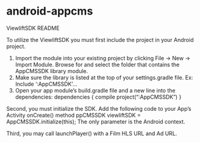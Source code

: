 # android-appcms

ViewliftSDK README

To utilize the ViewliftSDK you must first include the project in your Android project.  
1) Import the module into your existing project by clicking File -> New -> Import Module.  Browse for and select the folder that contains the AppCMSSDK library module.
2) Make sure the library is listed at the top of your settings.gradle file.  Ex:
Include ‘:AppCMSSDK’…
3) Open your app module’s build.gradle file and a new line into the dependencies:
dependencies {
	compile project(“:AppCMSSDK”)
}

Second, you must initialize the SDK.  Add the following code to your App’s Activity onCreate() method
ppCMSSDK viewliftSDK = AppCMSSDK.initialize(this);
The only parameter is the Android context.

Third, you may call launchPlayer() with a Film HLS URL and Ad URL.  